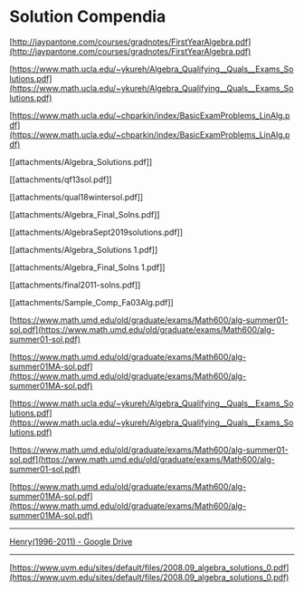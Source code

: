 # Solution Compendia

[http://jaypantone.com/courses/gradnotes/FirstYearAlgebra.pdf](http://jaypantone.com/courses/gradnotes/FirstYearAlgebra.pdf)

[https://www.math.ucla.edu/~ykureh/Algebra_Qualifying__Quals__Exams_Solutions.pdf](https://www.math.ucla.edu/~ykureh/Algebra_Qualifying__Quals__Exams_Solutions.pdf)

[https://www.math.ucla.edu/~chparkin/index/BasicExamProblems_LinAlg.pdf](https://www.math.ucla.edu/~chparkin/index/BasicExamProblems_LinAlg.pdf)

[[attachments/Algebra_Solutions.pdf]]

[[attachments/qf13sol.pdf]]

[[attachments/qual18wintersol.pdf]]

[[attachments/Algebra_Final_Solns.pdf]]

[[attachments/AlgebraSept2019solutions.pdf]]

[[attachments/Algebra_Solutions 1.pdf]]

[[attachments/Algebra_Final_Solns 1.pdf]]

[[attachments/final2011-solns.pdf]]

[[attachments/Sample_Comp_Fa03Alg.pdf]]

[https://www.math.umd.edu/old/graduate/exams/Math600/alg-summer01-sol.pdf](https://www.math.umd.edu/old/graduate/exams/Math600/alg-summer01-sol.pdf)

[https://www.math.umd.edu/old/graduate/exams/Math600/alg-summer01MA-sol.pdf](https://www.math.umd.edu/old/graduate/exams/Math600/alg-summer01MA-sol.pdf)

[https://www.math.ucla.edu/~ykureh/Algebra_Qualifying__Quals__Exams_Solutions.pdf](https://www.math.ucla.edu/~ykureh/Algebra_Qualifying__Quals__Exams_Solutions.pdf)

[https://www.math.umd.edu/old/graduate/exams/Math600/alg-summer01-sol.pdf](https://www.math.umd.edu/old/graduate/exams/Math600/alg-summer01-sol.pdf)

[https://www.math.umd.edu/old/graduate/exams/Math600/alg-summer01MA-sol.pdf](https://www.math.umd.edu/old/graduate/exams/Math600/alg-summer01MA-sol.pdf)

---

[Henry(1996-2011) - Google Drive](https://drive.google.com/drive/folders/0B1RIs0n1fB8SZFAwVVVOSDdpQ2s)

---

[https://www.uvm.edu/sites/default/files/2008.09_algebra_solutions_0.pdf](https://www.uvm.edu/sites/default/files/2008.09_algebra_solutions_0.pdf)